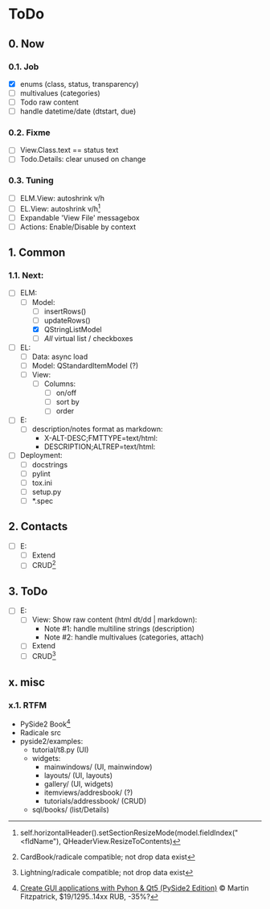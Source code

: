 # ToDo

## 0. Now

### 0.1. Job
- [x] enums (class, status, transparency)
- [ ] multivalues (categories)
- [ ] Todo raw content
- [ ] handle datetime/date (dtstart, due)

### 0.2. Fixme
- [ ] View.Class.text == status text
- [ ] Todo.Details: clear unused on change

### 0.3. Tuning
- [ ] ELM.View: autoshrink v/h
- [ ] EL.View: autoshrink v/h[^1]
- [ ] Expandable 'View File' messagebox
- [ ] Actions: Enable/Disable by context

## 1. Common

### 1.1. Next:
- [ ] ELM:
  - [ ] Model:
     - [ ] insertRows()
     - [ ] updateRows()
     - [x] QStringListModel
     - [ ] *All* virtual list / checkboxes
- [ ] EL:
  - [ ] Data: async load
  - [ ] Model: QStandardItemModel (?)
  - [ ] View:
     - [ ] Columns:
         - [ ] on/off
         - [ ] sort by
         - [ ] order
- [ ] E:
  - [ ] description/notes format as markdown:
     - X-ALT-DESC;FMTTYPE=text/html:
     - DESCRIPTION;ALTREP=text/html:
- [ ] Deployment:
  - [ ] docstrings
  - [ ] pylint
  - [ ] tox.ini
  - [ ] setup.py
  - [ ] \*.spec

## 2. Contacts
- [ ] E:
  - [ ] Extend
  - [ ] CRUD[^2]

## 3. ToDo
- [ ] E:
  - [ ] View: Show raw content (html dt/dd | markdown):
     - Note #1: handle multiline strings (description)
     - Note #2: handle multivalues (categories, attach)
  - [ ] Extend
  - [ ] CRUD[^3]

## x. misc

### x.1. RTFM
- PySide2 Book[^4]
- Radicale src
- pyside2/examples:
  - tutorial/t8.py (UI)
  - widgets:
     - mainwindows/ (UI, mainwindow)
     - layouts/ (UI, layouts)
     - gallery/ (UI, widgets)
     - itemviews/addresbook/ (?)
     - tutorials/addressbook/ (CRUD)
  - sql/books/ (list/Details)

[^1]: self.horizontalHeader().setSectionResizeMode(model.fieldIndex("<fldName"), QHeaderView.ResizeToContents)
[^2]: CardBook/radicale compatible; not drop data exist
[^3]: Lightning/radicale compatible; not drop data exist
[^4]: [Create GUI applications with Pyhon & Qt5 (PySide2 Edition)](https://www.pythonguis.com/pyside2-book/) &copy; Martin Fitzpatrick, $19/1295..14xx RUB, -35%?
